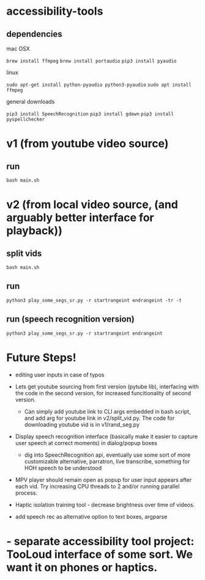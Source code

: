 # accessibility-tools

## dependencies 

mac OSX

`brew install ffmpeg`
`brew install portaudio`
`pip3 install pyaudio`

linux

`sudo apt-get install python-pyaudio python3-pyaudio`
`sudo apt install ffmpeg`

general downloads

`pip3 install SpeechRecognition`
`pip3 install gdown`
`pip3 install pyspellchecker`

# v1 (from youtube video source)

## run 

`bash main.sh`


# v2 (from local video source, (and arguably better interface for playback))

## split vids

`bash main.sh`

## run

`python3 play_some_segs_sr.py -r startrangeint endrangeint -tr -t`

## run (speech recognition version)

`python3 play_some_segs_sr.py -r startrangeint endrangeint`

# Future Steps!

- editing user inputs in case of typos

- Lets get youtube sourcing from first version (pytube lib), interfacing with the code in the second version, for increased funcitionality of second version. 
  - Can simply add youtube link to CLI args embedded in bash script, and add arg for youtube link in v2/split_vid.py. The code for downloading youtube vid is in v1/rand_seg.py

- Display speech recognition interface (basically make it easier to capture user speech at correct moments) in dialog/popup boxes
  - dig into SpeechRecognition api, eventually use some sort of more customizable alternative, parratron, live transcribe, something for HOH speech to be understood

- MPV player should remain open as popup for user input appears after each vid. Try increasing CPU threads to 2 and/or running parallel process.

- Haptic isolation training tool - decrease brightness over time of videos.

- add speech rec as alternative option to text boxes, argparse

# - separate accessibility tool project: TooLoud interface of some sort. We want it on phones or haptics.
